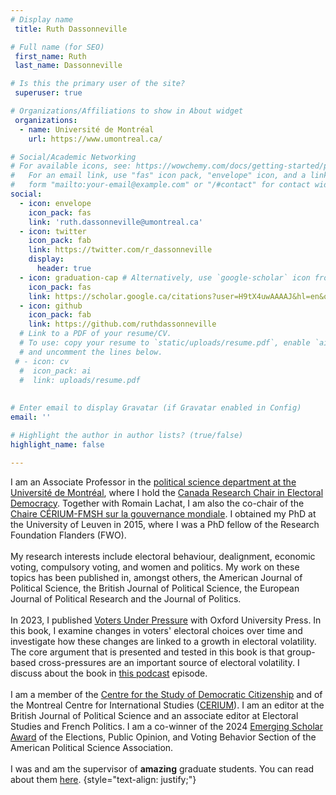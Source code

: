 ```yaml
---
# Display name
 title: Ruth Dassonneville

# Full name (for SEO)
 first_name: Ruth
 last_name: Dassonneville

# Is this the primary user of the site?
 superuser: true

# Organizations/Affiliations to show in About widget
 organizations:
  - name: Université de Montréal
    url: https://www.umontreal.ca/

# Social/Academic Networking
# For available icons, see: https://wowchemy.com/docs/getting-started/page-builder/#icons
#   For an email link, use "fas" icon pack, "envelope" icon, and a link in the
#   form "mailto:your-email@example.com" or "/#contact" for contact widget.
social:
  - icon: envelope
    icon_pack: fas
    link: 'ruth.dassonneville@umontreal.ca'
  - icon: twitter
    icon_pack: fab
    link: https://twitter.com/r_dassonneville
    display:
      header: true
  - icon: graduation-cap # Alternatively, use `google-scholar` icon from `ai` icon pack
    icon_pack: fas
    link: https://scholar.google.ca/citations?user=H9tX4uwAAAAJ&hl=en&oi=ao
  - icon: github
    icon_pack: fab
    link: https://github.com/ruthdassonneville
  # Link to a PDF of your resume/CV.
  # To use: copy your resume to `static/uploads/resume.pdf`, enable `ai` icons in `params.yaml`,
  # and uncomment the lines below.
 # - icon: cv
  #  icon_pack: ai
  #  link: uploads/resume.pdf
    
    
# Enter email to display Gravatar (if Gravatar enabled in Config)
email: ''

# Highlight the author in author lists? (true/false)
highlight_name: false

---
```


I am an Associate Professor in the [political science department at the Université de Montréal](https://pol.umontreal.ca/accueil/), where I hold the [Canada Research Chair in Electoral Democracy](https://www.chairedemocratie.com/). Together with Romain Lachat, I am also the co-chair of the [Chaire CÉRIUM-FMSH sur la gouvernance mondiale](https://cerium.umontreal.ca/en/recherche-et-publications/unites-de-recherche/chaire-ceri-cerium/#blogue). I obtained my PhD at the University of Leuven in 2015, where I was a PhD fellow of the Research Foundation Flanders (FWO).  <br /> <br />
My research interests include electoral behaviour, dealignment, economic voting, compulsory voting, and women and politics. My work on these topics has been published in, amongst others, the American Journal of Political Science, the British Journal of Political Science, the European Journal of Political Research and the Journal of Politics.  <br /> <br />
In 2023, I published [Voters Under Pressure](https://global.oup.com/academic/product/voters-under-pressure-9780192894137?cc=ca&lang=en&) with Oxford University Press. In this book, I examine changes in voters' electoral choices over time and investigate how these changes are linked to a growth in electoral volatility. The core argument that is presented and tested in this book is that group-based cross-pressures are an important source of electoral volatility. I discuss about the book in [this podcast](https://podcasters.spotify.com/pod/show/ecpr/episodes/Voters-Under-Pressure-What-Drives-Electoral-Volatility-e2aum1e/a-aagvepr) episode.  <br /> <br />
I am a member of the [Centre for the Study of Democratic Citizenship](https://csdc-cecd.ca/) and of the Montreal Centre for International Studies ([CERIUM](https://cerium.umontreal.ca/accueil/)). I am an editor at the British Journal of Political Science and an associate editor at Electoral Studies and French Politics. I am a co-winner of the 2024 [Emerging Scholar Award](https://connect.apsanet.org/s32/awards/) of the Elections, Public Opinion, and Voting Behavior Section of the American Political Science Association.  <br /> <br />
I was and am the supervisor of **amazing** graduate students. You can read about them [here](https://www.chairedemocratie.com/members/).
{style="text-align: justify;"}
